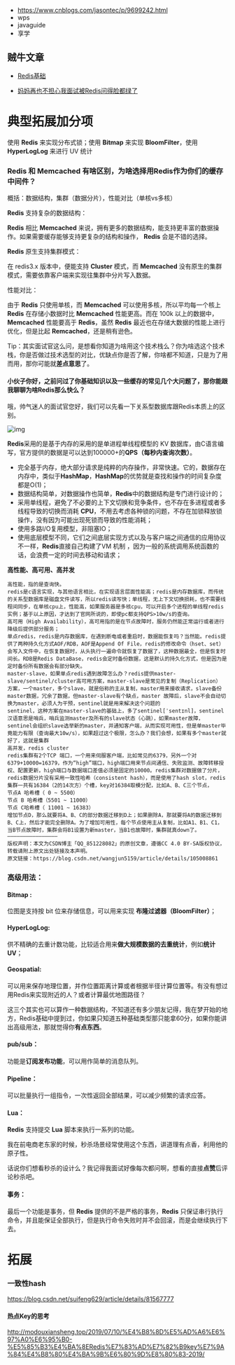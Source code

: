 - <https://www.cnblogs.com/jasontec/p/9699242.html>
- wps
- javaguide
- 享学



## 贼牛文章

- [Redis基础](<https://mp.weixin.qq.com/s?__biz=MzAwNDA2OTM1Ng==&mid=2453140867&idx=2&sn=5c573be40ff3e897bed2ede542ef8c34&chksm=8cf2d700bb855e166f6c8db7d89185b26139ace92ef70484084ce2abd9a6c9e66eb0f84b9695&mpshare=1&scene=23&srcid=0321DzKIREtoi679NEibpCxD&sharer_sharetime=1584732514373&sharer_shareid=e6d90aec84add5cf004cb1ab6979727c#rd>)

- [妈妈再也不担心我面试被Redis问得脸都绿了](<https://mp.weixin.qq.com/s?__biz=MzAwNDA2OTM1Ng==&mid=2453141850&idx=2&sn=1aaae4eb3e72b958d1f45877b783e56d&chksm=8cf2dbd9bb8552cfe03119a4938809c5afe7a3b3af2ecc60178e87025bda2715f59721b7ecbd&mpshare=1&scene=23&srcid=&sharer_sharetime=1586419323975&sharer_shareid=e6d90aec84add5cf004cb1ab6979727c#rd>)



# 典型拓展加分项

使用 **Redis** 来实现分布式锁；使用 **Bitmap** 来实现 **BloomFilter**，使用 **HyperLogLog** 来进行 UV 统计





### Redis 和 Memcached 有啥区别，为啥选择用Redis作为你们的缓存中间件？

概括：数据结构，集群（数据分片），性能对比（单核vs多核）



**Redis** 支持复杂的数据结构：

**Redis** 相比 **Memcached** 来说，拥有更多的数据结构，能支持更丰富的数据操作。如果需要缓存能够支持更复杂的结构和操作， **Redis** 会是不错的选择。

**Redis** 原生支持集群模式：

在 redis3.x 版本中，便能支持 **Cluster** 模式，而 **Memcached** 没有原生的集群模式，需要依靠客户端来实现往集群中分片写入数据。

性能对比：

由于 **Redis** 只使用单核，而 **Memcached** 可以使用多核，所以平均每一个核上 **Redis** 在存储小数据时比 **Memcached** 性能更高。而在 100k 以上的数据中，**Memcached** 性能要高于 **Redis**，虽然 **Redis** 最近也在存储大数据的性能上进行优化，但是比起 **Remcached**，还是稍有逊色。

Tip：其实面试官这么问，是想看你知道为啥用这个技术栈么？你为啥选这个技术栈，你是否做过技术选型的对比，优缺点你是否了解，你啥都不知道，只是为了用而用，那你可能就**差点意思**了。





#### 小伙子你好，之前问过了你基础知识以及一些缓存的常见几个大问题了，那你能跟我聊聊为啥Redis那么快么？

哦，帅气迷人的面试官您好，我们可以先看一下关系型数据库跟Redis本质上的区别。

![img](https://mmbiz.qpic.cn/mmbiz_jpg/uChmeeX1Fpw3kedn8KYhTFdutS1fDAiaq3kA1SIY46vib8WGiaFE7PeKxqTJiaq8wI2mMGXKOG9XPWJKbQaBtphhTA/640?wx_fmt=jpeg&tp=webp&wxfrom=5&wx_lazy=1&wx_co=1)

**Redis**采用的是基于内存的采用的是单进程单线程模型的 KV 数据库，由C语言编写，官方提供的数据是可以达到100000+的**QPS（每秒内查询次数）**。

- 完全基于内存，绝大部分请求是纯粹的内存操作，非常快速。它的，数据存在内存中，类似于**HashMap**，**HashMap**的优势就是查找和操作的时间复杂度都是O(1)；
- 数据结构简单，对数据操作也简单，**Redis**中的数据结构是专门进行设计的；
- 采用单线程，避免了不必要的上下文切换和竞争条件，也不存在多进程或者多线程导致的切换而消耗 **CPU**，不用去考虑各种锁的问题，不存在加锁释放锁操作，没有因为可能出现死锁而导致的性能消耗；
- 使用多路I/O复用模型，非阻塞IO；
- 使用底层模型不同，它们之间底层实现方式以及与客户端之间通信的应用协议不一样，**Redis**直接自己构建了VM 机制 ，因为一般的系统调用系统函数的话，会浪费一定的时间去移动和请求；



**高性能、高可用、高并发**

```
高性能，指的是查询快。
redis是c语言实现，与其他语言相比，在实现语言层面性能高；redis是内存数据库，而传统的关系型数据库是磁盘文件读写，所以redis读写快；单线程，无上下文切换损耗，也不需要线程间同步，在单核cpu上，性能高，如果服务器是多核cpu，可以开启多个进程的单线程redis实例；基于以上原因，才达到了官网所说的，即使pc都支持QPS>10w/s的查询。
高可用（High Availability），高可用指的是在节点故障时，服务仍然能正常运行或者进行降级后提供部分服务；
单点redis，redis是内存数据库，在遇到断电或者重启时，数据能恢复吗？当然能。redis提供了两种持久化方式AOF/RDB，AOF是Append Of File，redis的修改命令（hset、set）会写入文件中，在恢复数据时，从头执行一遍命令就恢复了数据了，这种数据最全，但是恢复时间长。RDB是Redis DataBase，redis会定时备份数据，这是默认的持久化方式，但是因为是定时备份所有数据会有部分缺失。
master-slave，如果单点redis遇到故障怎么办？redis提供master-slave/sentinel/cluster高可用方案，master-slave是常见的复制（Replication） 方案，一个master，多个slave，就是俗称的主从复制，master用来接收请求，slave备份master数据，冗余了数据，但master-slave有个缺点，master 故障后，slave不会自动切换为master，必须人为干预，sentinel就是用来解决这个问题的
sentinel，这种方案在master-slave的基础上，多了sentinel[ˈsentɪnl]，sentinel汉语意思是哨兵，哨兵监测master及所有的slave状态（心跳），如果master故障，sentinel会组织slave选举新的master，并通知客户端，从而实现可用性，但是单master毕竟能力有限（查询最大10w/s），如果超过这个极限，怎么办？我们会想，如果有多个master就好了，这就是集群
高并发，redis cluster
redis集群有2个TCP 端口，一个用来伺服客户端，比如常见的6379，另外一个对6379+10000=16379，作为“high”端口，high端口用来节点间通信、失败监测、故障转移授权、配置更新，high端口与数据端口差值必须是固定的10000。redis集群对数据做了分片，redis数据分片没有采用一致性哈希（consistent hash），而是使用了hash slot，redis集群一共有16384（2的14次方）个槽，key对16384取模分配，比如A、B、C三个节点，
节点A 哈希槽（ 0 ~ 5500）
节点 B 哈希槽（5501 ~ 11000）
节点 C哈希槽（ 11001 ~ 16383）
增加节点D，那么就要将A、B、C的部分数据迁移到D上；如果删除A，那就要将A的数据迁移到B、C上，然后才能完全删除A。为了增加可用性，每个节点使用主从复制，比如A1、B1、C1，当B节点故障时，集群会将B1设置为新master，当B1也故障时，集群就真down了。
————————————————
版权声明：本文为CSDN博主「QQ_851228082」的原创文章，遵循CC 4.0 BY-SA版权协议，转载请附上原文出处链接及本声明。
原文链接：https://blog.csdn.net/wangjun5159/article/details/105008861
```





### 高级用法：

#### **Bitmap** :

位图是支持按 bit 位来存储信息，可以用来实现 **布隆过滤器（BloomFilter）**；

#### **HyperLogLog:**

供不精确的去重计数功能，比较适合用来**做大规模数据的去重统计**，例如**统计 UV**；

#### **Geospatial:**

可以用来保存地理位置，并作位置距离计算或者根据半径计算位置等。有没有想过用Redis来实现附近的人？或者计算最优地图路径？

这三个其实也可以算作一种数据结构，不知道还有多少朋友记得，我在梦开始的地方，Redis基础中提到过，你如果只知道五种基础类型那只能拿60分，如果你能讲出高级用法，那就觉得你**有点东西**。

#### **pub/sub：**

功能是**订阅发布功能**，可以用作简单的消息队列。

#### **Pipeline：**

可以批量执行一组指令，一次性返回全部结果，可以减少频繁的请求应答。

#### **Lua：**

**Redis** 支持提交 **Lua** 脚本来执行一系列的功能。

我在前电商老东家的时候，秒杀场景经常使用这个东西，讲道理有点香，利用他的原子性。

话说你们想看秒杀的设计么？我记得我面试好像每次都问啊，想看的直接**点赞**后评论秒杀吧。

#### **事务：**

最后一个功能是事务，但 **Redis** 提供的不是严格的事务，**Redis** 只保证串行执行命令，并且能保证全部执行，但是执行命令失败时并不会回滚，而是会继续执行下去。





# 拓展

### 一致性hash

<https://blog.csdn.net/suifeng629/article/details/81567777>

#### 热点Key的思考

<http://modouxiansheng.top/2019/07/10/%E4%B8%8D%E5%AD%A6%E6%97%A0%E6%95%B0-%E5%85%B3%E4%BA%8ERedis%E7%83%AD%E7%82%B9key%E7%9A%84%E4%B8%80%E4%BA%9B%E6%80%9D%E8%80%83-2019/>